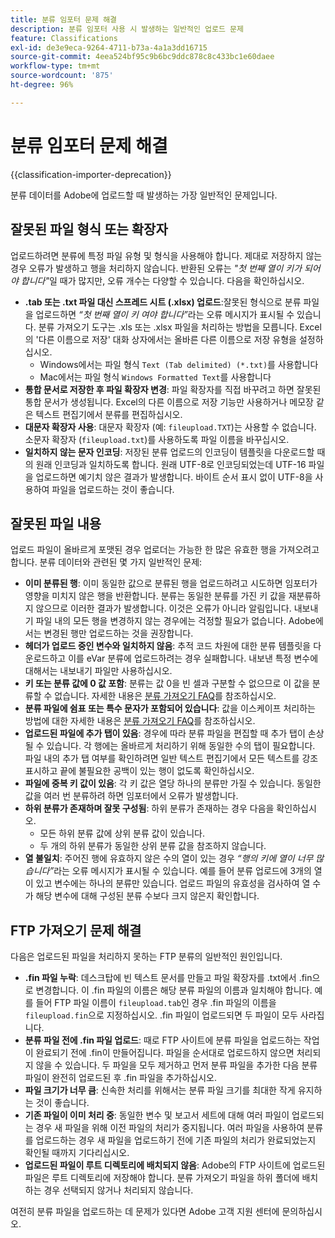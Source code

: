 ```yaml
---
title: 분류 임포터 문제 해결
description: 분류 임포터 사용 시 발생하는 일반적인 업로드 문제
feature: Classifications
exl-id: de3e9eca-9264-4711-b73a-4a1a3dd16715
source-git-commit: 4eea524bf95c9b6bc9ddc878c8c433bc1e60daee
workflow-type: tm+mt
source-wordcount: '875'
ht-degree: 96%

---
```


# 분류 임포터 문제 해결

{{classification-importer-deprecation}}

분류 데이터를 Adobe에 업로드할 때 발생하는 가장 일반적인 문제입니다.

## 잘못된 파일 형식 또는 확장자

업로드하려면 분류에 특정 파일 유형 및 형식을 사용해야 합니다. 제대로 저장하지 않는 경우 오류가 발생하고 행을 처리하지 않습니다. 반환된 오류는 *&quot;첫 번째 열이 키가 되어야 합니다&quot;*&#x200B;일 때가 많지만, 오류 개수는 다양할 수 있습니다. 다음을 확인하십시오.

* **.tab 또는 .txt 파일 대신 스프레드 시트 (.xlsx) 업로드**:잘못된 형식으로 분류 파일을 업로드하면 *“첫 번째 열이 키 여야 합니다”*&#x200B;라는 오류 메시지가 표시될 수 있습니다. 분류 가져오기 도구는 .xls 또는 .xlsx 파일을 처리하는 방법을 모릅니다. Excel의 &#39;다른 이름으로 저장&#39; 대화 상자에서는 올바른 다른 이름으로 저장 유형을 설정하십시오.
   * Windows에서는 파일 형식 `Text (Tab delimited) (*.txt)`를 사용합니다
   * Mac에서는 파일 형식 `Windows Formatted Text`를 사용합니다
* **통합 문서로 저장한 후 파일 확장자 변경**: 파일 확장자를 직접 바꾸려고 하면 잘못된 통합 문서가 생성됩니다. Excel의 다른 이름으로 저장 기능만 사용하거나 메모장 같은 텍스트 편집기에서 분류를 편집하십시오.
* **대문자 확장자 사용**: 대문자 확장자 (예: `fileupload.TXT`)는 사용할 수 없습니다. 소문자 확장자 (`fileupload.txt`)를 사용하도록 파일 이름을 바꾸십시오.
* **일치하지 않는 문자 인코딩**: 저장된 분류 업로드의 인코딩이 템플릿을 다운로드할 때의 원래 인코딩과 일치하도록 합니다. 원래 UTF-8로 인코딩되었는데 UTF-16 파일을 업로드하면 예기치 않은 결과가 발생합니다. 바이트 순서 표시 없이 UTF-8을 사용하여 파일을 업로드하는 것이 좋습니다.

## 잘못된 파일 내용

업로드 파일이 올바르게 포맷된 경우 업로더는 가능한 한 많은 유효한 행을 가져오려고 합니다. 분류 데이터와 관련된 몇 가지 일반적인 문제:

* **이미 분류된 행**: 이미 동일한 값으로 분류된 행을 업로드하려고 시도하면 임포터가 영향을 미치지 않은 행을 반환합니다. 분류는 동일한 분류를 가진 키 값을 재분류하지 않으므로 이러한 결과가 발생합니다. 이것은 오류가 아니라 알림입니다. 내보내기 파일 내의 모든 행을 변경하지 않는 경우에는 걱정할 필요가 없습니다. Adobe에서는 변경된 행만 업로드하는 것을 권장합니다.
* **헤더가 업로드 중인 변수와 일치하지 않음**: 추적 코드 차원에 대한 분류 템플릿을 다운로드하고 이를 eVar 분류에 업로드하려는 경우 실패합니다. 내보낸 특정 변수에 대해서는 내보내기 파일만 사용하십시오.
* **키 또는 분류 값에 0 값 포함**: 분류는 값 0을 빈 셀과 구분할 수 없으므로 이 값을 분류할 수 없습니다. 자세한 내용은 [분류 가져오기 FAQ](importer-faq.md)를 참조하십시오.
* **분류 파일에 쉼표 또는 특수 문자가 포함되어 있습니다**: 값을 이스케이프 처리하는 방법에 대한 자세한 내용은 [분류 가져오기 FAQ](importer-faq.md)를 참조하십시오.
* **업로드된 파일에 추가 탭이 있음**: 경우에 따라 분류 파일을 편집할 때 추가 탭이 손상될 수 있습니다. 각 행에는 올바르게 처리하기 위해 동일한 수의 탭이 필요합니다. 파일 내의 추가 탭 여부를 확인하려면 일반 텍스트 편집기에서 모든 텍스트를 강조 표시하고 끝에 불필요한 공백이 있는 행이 없도록 확인하십시오.
* **파일에 중복 키 값이 있음**: 각 키 값은 열당 하나의 분류만 가질 수 있습니다. 동일한 값을 여러 번 분류하려 하면 임포터에서 오류가 발생합니다.
* **하위 분류가 존재하며 잘못 구성됨**: 하위 분류가 존재하는 경우 다음을 확인하십시오.
   * 모든 하위 분류 값에 상위 분류 값이 있습니다.
   * 두 개의 하위 분류가 동일한 상위 분류 값을 참조하지 않습니다.
* **열 불일치**: 주어진 행에 유효하지 않은 수의 열이 있는 경우 *“행의 키에 열이 너무 많습니다”*&#x200B;라는 오류 메시지가 표시될 수 있습니다. 예를 들어 분류 업로드에 3개의 열이 있고 변수에는 하나의 분류만 있습니다. 업로드 파일의 유효성을 검사하여 열 수가 해당 변수에 대해 구성된 분류 수보다 크지 않은지 확인합니다.

## FTP 가져오기 문제 해결

다음은 업로드된 파일을 처리하지 못하는 FTP 분류의 일반적인 원인입니다.

* **.fin 파일 누락**: 데스크탑에 빈 텍스트 문서를 만들고 파일 확장자를 .txt에서 .fin으로 변경합니다. 이 .fin 파일의 이름은 해당 분류 파일의 이름과 일치해야 합니다. 예를 들어 FTP 파일 이름이 `fileupload.tab`인 경우 .fin 파일의 이름을 `fileupload.fin`으로 지정하십시오. .fin 파일이 업로드되면 두 파일이 모두 사라집니다.
* **분류 파일 전에 .fin 파일 업로드**: 때로 FTP 사이트에 분류 파일을 업로드하는 작업이 완료되기 전에 .fin이 만들어집니다. 파일을 순서대로 업로드하지 않으면 처리되지 않을 수 있습니다. 두 파일을 모두 제거하고 먼저 분류 파일을 추가한 다음 분류 파일이 완전히 업로드된 후 .fin 파일을 추가하십시오.
* **파일 크기가 너무 큼**: 신속한 처리를 위해서는 분류 파일 크기를 최대한 작게 유지하는 것이 좋습니다.
* **기존 파일이 이미 처리 중**: 동일한 변수 및 보고서 세트에 대해 여러 파일이 업로드되는 경우 새 파일을 위해 이전 파일의 처리가 중지됩니다. 여러 파일을 사용하여 분류를 업로드하는 경우 새 파일을 업로드하기 전에 기존 파일의 처리가 완료되었는지 확인될 때까지 기다리십시오.
* **업로드된 파일이 루트 디렉토리에 배치되지 않음**: Adobe의 FTP 사이트에 업로드된 파일은 루트 디렉토리에 저장해야 합니다. 분류 가져오기 파일을 하위 폴더에 배치하는 경우 선택되지 않거나 처리되지 않습니다.

여전히 분류 파일을 업로드하는 데 문제가 있다면 Adobe 고객 지원 센터에 문의하십시오.
